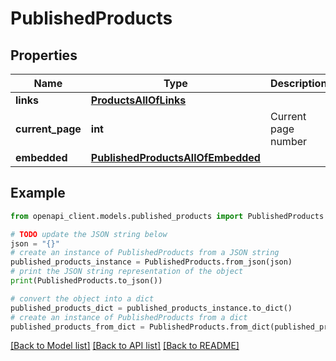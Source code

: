 # PublishedProducts


## Properties

Name | Type | Description | Notes
------------ | ------------- | ------------- | -------------
**links** | [**ProductsAllOfLinks**](ProductsAllOfLinks.md) |  | [optional] 
**current_page** | **int** | Current page number | [optional] 
**embedded** | [**PublishedProductsAllOfEmbedded**](PublishedProductsAllOfEmbedded.md) |  | [optional] 

## Example

```python
from openapi_client.models.published_products import PublishedProducts

# TODO update the JSON string below
json = "{}"
# create an instance of PublishedProducts from a JSON string
published_products_instance = PublishedProducts.from_json(json)
# print the JSON string representation of the object
print(PublishedProducts.to_json())

# convert the object into a dict
published_products_dict = published_products_instance.to_dict()
# create an instance of PublishedProducts from a dict
published_products_from_dict = PublishedProducts.from_dict(published_products_dict)
```
[[Back to Model list]](../README.md#documentation-for-models) [[Back to API list]](../README.md#documentation-for-api-endpoints) [[Back to README]](../README.md)



